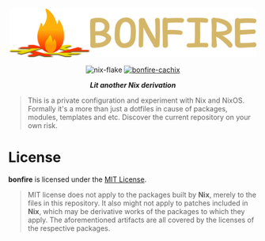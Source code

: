 <p align="center">
    <a href="https://github.com/L-Nafaryus/bonfire">
        <img src="https://raw.githubusercontent.com/L-Nafaryus/bonfire/master/etc/bonfire-logo.png" width="500px" alt="bonfire-logo"/>
    </a>
</p>

<p align="center">
  <img src="https://img.shields.io/badge/nix%20flake-gray.svg?logo=nixos" alt="nix-flake"/>
  <a href="https://bonfire.cachix.org"><img src="https://img.shields.io/badge/cachix-bonfire-orange.svg" alt="bonfire-cachix" /></a>
</p>

<p align="center">
    <strong><em>Lit another Nix derivation</em></strong>
</p>

> This is a private configuration and experiment with Nix and NixOS. Formally 
> it's a more than just a dotfiles in cause of packages, modules, templates and 
> etc. Discover the current repository on your own risk.

# License


**bonfire** is licensed under the [MIT License](LICENSE).

> MIT license does not apply to the packages built by **Nix**, merely to the files
> in this repository. It also might not apply to patches included in **Nix**, which 
> may be derivative works of the packages to which they apply. The aforementioned 
> artifacts are all covered by the licenses of the respective packages.
